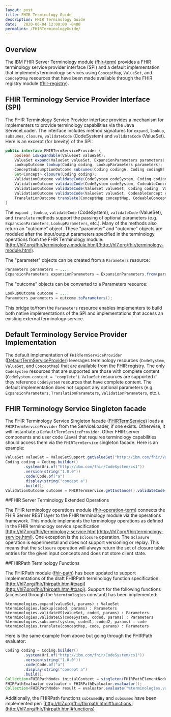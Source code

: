 ```yaml
---
layout: post
title: FHIR Terminology Guide
description: FHIR Terminology Guide
date:   2020-06-04 12:00:00 -0400
permalink: /FHIRTerminologyGuide/
---
```


## Overview

The IBM FHIR Server Terminology module ([fhir-term](https://github.com/IBM/FHIR/tree/master/fhir-term)) provides a FHIR terminology service provider interface (SPI) and a default implementation that implements terminology services using `ConceptMap`, `ValueSet`, and `ConceptMap` resources that have been made available through the FHIR registry module ([fhir-registry](https://github.com/IBM/FHIR/tree/master/fhir-registry)).

## FHIR Terminology Service Provider Interface (SPI)

The FHIR Terminology Service Provider interface provides a mechanism for implementers to provide terminology capabilities via the Java ServiceLoader. The interface includes method signatures for `expand`, `lookup`, `subsumes`, `closure`, `validateCode` (CodeSystem) and `validateCode` (ValueSet). Here is an excerpt (for brevity) of the SPI:

```java
public interface FHIRTermServiceProvider {
    boolean isExpandable(ValueSet valueSet);
    ValueSet expand(ValueSet valueSet, ExpansionParameters parameters);
    LookupOutcome lookup(Coding coding, LookupParameters parameters);
    ConceptSubsumptionOutcome subsumes(Coding codingA, Coding codingB);
    Set<Concept> closure(Coding coding);
    ValidationOutcome validateCode(CodeSystem codeSystem, Coding coding, ValidationParameters parameters);
    ValidationOutcome validateCode(CodeSystem codeSystem, CodeableConcept codeableConcept, ValidationParameters parameters);
    ValidationOutcome validateCode(ValueSet valueSet, Coding coding, ValidationParameters parameters);
    ValidationOutcome validateCode(ValueSet valueSet, CodeableConcept codeableConcept, ValidationParameters parameters);
    TranslationOutcome translate(ConceptMap conceptMap, CodeableConcept codeableConcept, TranslationParameters parameters);
}

```

The `expand `, `lookup`, `validateCode` (CodeSystem), `validateCode` (ValueSet), and `translate` methods support the passing of optional parameters (e.g. `ExpansionParameters`, `LookupParameters`, etc.). Many of the methods also return an "outcome" object. These "parameter" and "outcome" objects are modeled after the input/output parameters specified in the terminology operations from the FHIR Terminology module: [http://hl7.org/fhir/terminology-module.html](http://hl7.org/fhir/terminology-module.html).

The "parameter" objects can be created from a `Parameters` resource:

```java
Parameters parameters = ...;
ExpansionParameters expansionParameters = ExpansionParameters.from(parameters);
```

The "outcome" objects can be converted to a Parameters resource:

```java
LookupOutcome outcome = ...;
Parameters parameters = outcome.toParameters();
```

This bridge to/from the `Parameters` resource enables implementers to build both native implementations of the SPI and implementations that access an existing external terminology service.

## Default Terminology Service Provider Implementation

The default implementation of `FHIRTermServiceProvider` ([DefaultTermServiceProvider](https://github.com/IBM/FHIR/master/fhir-term/src/main/java/com/ibm/fhir/term/service/provider/DefaultTermServiceProvider.java)) leverages terminology resources (`CodeSystem`, `ValueSet`, and `ConceptMap`) that are available from the FHIR registry. The only `CodeSystem` resources that are supported are those with complete content (`CodeSystem.content = 'complete'`). `ValueSet` resources are supported if they reference `CodeSystem` resources that have complete content. The default implementation does not support any optional parameters (e.g. `ExpansionParameters`, `TranslationParameters`, `ValidationParameters`, etc.).

## FHIR Terminology Service Singleton facade

The FHIR Terminology Service Singleton facade ([FHIRTermService](https://github.com/IBM/FHIR/master/fhir-term/src/main/java/com/ibm/fhir/term/service/FHIRTermService.java)) loads a `FHIRTermServiceProvider` from the ServiceLoader, if one exists. Otherwise, it will instantiate a `DefaultTermServiceProvider`. Other FHIR server components and user code (Java) that requires terminology capabilities should access them via the `FHIRTermService` singleton facade. Here is an example:

```java
ValueSet valueSet = ValueSetSupport.getValueSet("http://ibm.com/fhir/ValueSet/vs1");
Coding coding = Coding.builder()
        .system(Uri.of("http://ibm.com/fhir/CodeSystem/cs1"))
        .version(string("1.0.0"))
        .code(Code.of("a")
        .display(string("concept a")
        .build();
ValidationOutcome outcome = FHIRTermService.getInstance().validateCode(valueSet, coding);
```

##FHIR Server Terminology Extended Operations

The FHIR terminology operations module ([fhir-operation-term](https://github.com/IBM/FHIR/tree/master/fhir-operation-term)) connects the FHIR Server REST layer to the FHIR terminology module via the operations framework. This module implements the terminology operations as defined in the FHIR terminology service specification [http://hl7.org/fhir/terminology-service.html](http://hl7.org/fhir/terminology-service.html). One exception is the `$closure` operation. The `$closure` operation is experimental and does not support versioning or replay. This means that the `$closure` operation will always return the set of closure table entries for the given input concepts and does not store client state.

##FHIRPath Terminology Functions

The FHIRPath module ([fhir-path](https://github.com/IBM/FHIR/tree/master/fhir-path)) has been updated to support implementations of the draft FHIRPath terminology function specification: [http://hl7.org/fhir/fhirpath.html#txapi](http://hl7.org/fhir/fhirpath.html#txapi). Support for the following functions (accessed through the `%terminologies` constant) has been implemented:

```
%terminologies.expand(valueSet, params) : ValueSet
%terminologies.lookup(coded, params) : Parameters
%terminologies.validateVS(valueSet, coded, params) : Parameters
%terminologies.validateCS(codeSystem, coded, params) : Parameters
%terminologies.subsumes(system, coded1, coded2, params) : code
%terminologies.translate(conceptMap, code, params) : Parameters
```

Here is the same example from above but going through the FHIRPath evaluator:

```java
Coding coding = Coding.builder()
        .system(Uri.of("http://ibm.com/fhir/CodeSystem/cs1"))
        .version(string("1.0.0"))
        .code(Code.of("a")
        .display(string("concept a")
        .build();
Collection<FHIRPathNode> initialContext = singleton(FHIRPathElementNode.elementNode(coding));
FHIRPathEvaluator evaluator = FHIRPathEvaluator.evaluator();
Collection<FHIRPathNode> result = evaluator.evaluate("%terminologies.validateCode('http://ibm.com/fhir/ValueSet/vs1', %context)");

```

Additionally, the FHIRPath functions `subsumedBy` and `subsumes` have been implemented per: [http://hl7.org/fhir/fhirpath.html#functions](http://hl7.org/fhir/fhirpath.html#functions)